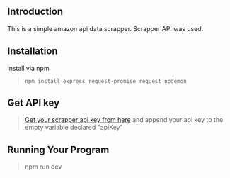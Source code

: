 ## Introduction
This is a simple amazon api data scrapper. Scrapper API was used.

## Installation
install via npm
> ``` npm install express request-promise request nodemon ```

## Get API key
>[Get your scrapper api key from here](https://www.scraperapi.com/)
> and append your api key to the empty variable declared "apiKey"

## Running Your Program
> npm run dev
